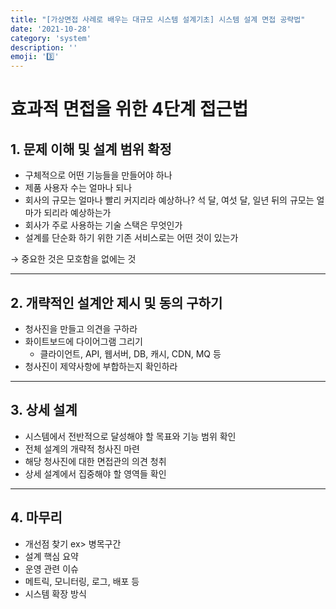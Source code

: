 ```yaml
---
title: "[가상면접 사례로 배우는 대규모 시스템 설계기초] 시스템 설계 면접 공략법"
date: '2021-10-28'
category: 'system'
description: ''
emoji: '3️⃣'
---
```


# 효과적 면접을 위한 4단계 접근법

## 1. 문제 이해 및 설계 범위 확정

- 구체적으로 어떤 기능들을 만들어야 하나
- 제품 사용자 수는 얼마나 되나
- 회사의 규모는 얼마나 빨리 커지리라 예상하나? 석 달, 여섯 달, 일년 뒤의 규모는 얼마가 되리라 예상하는가
- 회사가 주로 사용하는 기술 스택은 무엇인가
- 설계를 단순화 하기 위한 기존 서비스로는 어떤 것이 있는가

→ 중요한 것은 모호함을 없에는 것

---

## 2. 개략적인 설계안 제시 및 동의 구하기

- 청사진을 만들고 의견을 구하라
- 화이트보드에 다이어그램 그리기
    - 클라이언트, API, 웹서버, DB, 캐시, CDN, MQ 등
- 청사진이 제약사항에 부합하는지 확인하라

---

## 3. 상세 설계

- 시스템에서 전반적으로 달성해야 할 목표와 기능 범위 확인
- 전체 설계의 개략적 청사진 마련
- 해당 청사진에 대한 면접관의 의견 청취
- 상세 설계에서 집중해야 할 영역들 확인

---

## 4. 마무리

- 개선점 찾기 ex> 병목구간
- 설계 핵심 요약
- 운영 관련 이슈
- 메트릭, 모니터링, 로그, 배포 등
- 시스템 확장 방식
